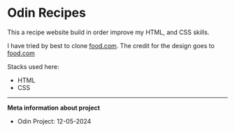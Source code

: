 # Odin Recipes
This a recipe website build in order improve my HTML, and CSS skills.

I have tried by best to clone [food.com](https://www.food.com/). The credit for the design goes to [food.com](https://www.food.com/)

Stacks used here:
- HTML
- CSS

---
**Meta information about project**
- Odin Project: 12-05-2024